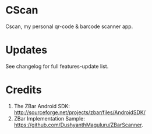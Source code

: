 # CScan

Cscan, my personal qr-code & barcode scanner app.

# Updates
See changelog for full features-update list.

# Credits
1. The ZBar Android SDK: http://sourceforge.net/projects/zbar/files/AndroidSDK/
2. ZBar Implementation Sample: https://github.com/DushyanthMaguluru/ZBarScanner.
